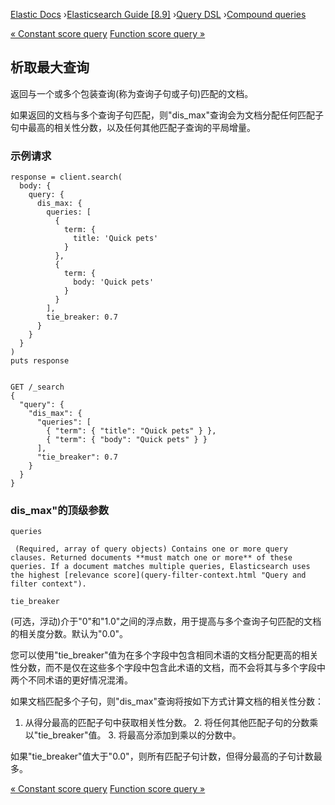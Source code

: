 

[Elastic Docs](/guide/) ›[Elasticsearch Guide [8.9]](index.md) ›[Query
DSL](query-dsl.md) ›[Compound queries](compound-queries.md)

[« Constant score query](query-dsl-constant-score-query.md) [Function score
query »](query-dsl-function-score-query.md)

## 析取最大查询

返回与一个或多个包装查询(称为查询子句或子句)匹配的文档。

如果返回的文档与多个查询子句匹配，则"dis_max"查询会为文档分配任何匹配子句中最高的相关性分数，以及任何其他匹配子查询的平局增量。

### 示例请求

    
    
    response = client.search(
      body: {
        query: {
          dis_max: {
            queries: [
              {
                term: {
                  title: 'Quick pets'
                }
              },
              {
                term: {
                  body: 'Quick pets'
                }
              }
            ],
            tie_breaker: 0.7
          }
        }
      }
    )
    puts response
    
    
    GET /_search
    {
      "query": {
        "dis_max": {
          "queries": [
            { "term": { "title": "Quick pets" } },
            { "term": { "body": "Quick pets" } }
          ],
          "tie_breaker": 0.7
        }
      }
    }

### dis_max"的顶级参数

`queries`

     (Required, array of query objects) Contains one or more query clauses. Returned documents **must match one or more** of these queries. If a document matches multiple queries, Elasticsearch uses the highest [relevance score](query-filter-context.html "Query and filter context"). 
`tie_breaker`

    

(可选，浮动)介于"0"和"1.0"之间的浮点数，用于提高与多个查询子句匹配的文档的相关度分数。默认为"0.0"。

您可以使用"tie_breaker"值为在多个字段中包含相同术语的文档分配更高的相关性分数，而不是仅在这些多个字段中包含此术语的文档，而不会将其与多个字段中两个不同术语的更好情况混淆。

如果文档匹配多个子句，则"dis_max"查询将按如下方式计算文档的相关性分数：

1. 从得分最高的匹配子句中获取相关性分数。  2. 将任何其他匹配子句的分数乘以"tie_breaker"值。  3. 将最高分添加到乘以的分数中。

如果"tie_breaker"值大于"0.0"，则所有匹配子句计数，但得分最高的子句计数最多。

[« Constant score query](query-dsl-constant-score-query.md) [Function score
query »](query-dsl-function-score-query.md)
